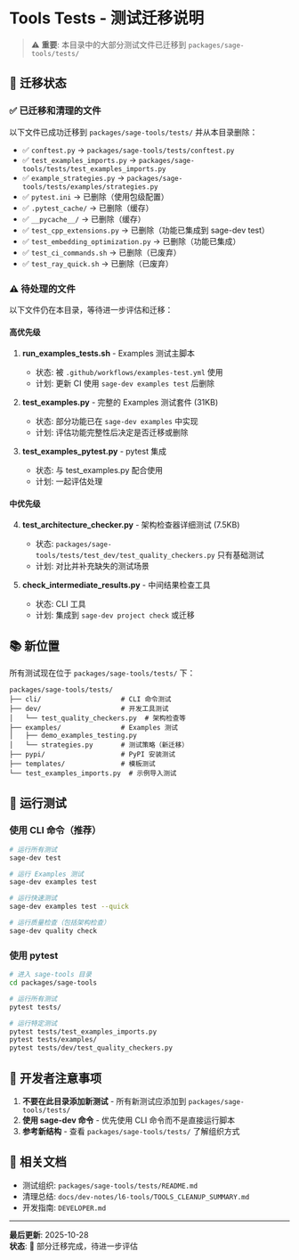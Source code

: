 # Tools Tests - 测试迁移说明

> ⚠️ **重要**: 本目录中的大部分测试文件已迁移到 `packages/sage-tools/tests/`

## 🎯 迁移状态

### ✅ 已迁移和清理的文件

以下文件已成功迁移到 `packages/sage-tools/tests/` 并从本目录删除：

- ✅ `conftest.py` → `packages/sage-tools/tests/conftest.py`
- ✅ `test_examples_imports.py` → `packages/sage-tools/tests/test_examples_imports.py`
- ✅ `example_strategies.py` → `packages/sage-tools/tests/examples/strategies.py`
- ✅ `pytest.ini` → 已删除（使用包级配置）
- ✅ `.pytest_cache/` → 已删除（缓存）
- ✅ `__pycache__/` → 已删除（缓存）
- ✅ `test_cpp_extensions.py` → 已删除（功能已集成到 sage-dev test）
- ✅ `test_embedding_optimization.py` → 已删除（功能已集成）
- ✅ `test_ci_commands.sh` → 已删除（已废弃）
- ✅ `test_ray_quick.sh` → 已删除（已废弃）

### ⚠️ 待处理的文件

以下文件仍在本目录，等待进一步评估和迁移：

#### 高优先级

1. **run_examples_tests.sh** - Examples 测试主脚本

   - 状态: 被 `.github/workflows/examples-test.yml` 使用
   - 计划: 更新 CI 使用 `sage-dev examples test` 后删除

1. **test_examples.py** - 完整的 Examples 测试套件 (31KB)

   - 状态: 部分功能已在 `sage-dev examples` 中实现
   - 计划: 评估功能完整性后决定是否迁移或删除

1. **test_examples_pytest.py** - pytest 集成

   - 状态: 与 test_examples.py 配合使用
   - 计划: 一起评估处理

#### 中优先级

4. **test_architecture_checker.py** - 架构检查器详细测试 (7.5KB)

   - 状态: `packages/sage-tools/tests/test_dev/test_quality_checkers.py` 只有基础测试
   - 计划: 对比并补充缺失的测试场景

1. **check_intermediate_results.py** - 中间结果检查工具

   - 状态: CLI 工具
   - 计划: 集成到 `sage-dev project check` 或迁移

## 📚 新位置

所有测试现在位于 `packages/sage-tools/tests/` 下：

```
packages/sage-tools/tests/
├── cli/                    # CLI 命令测试
├── dev/                    # 开发工具测试
│   └── test_quality_checkers.py  # 架构检查等
├── examples/               # Examples 测试
│   ├── demo_examples_testing.py
│   └── strategies.py       # 测试策略（新迁移）
├── pypi/                   # PyPI 安装测试
├── templates/              # 模板测试
└── test_examples_imports.py  # 示例导入测试
```

## 🚀 运行测试

### 使用 CLI 命令（推荐）

```bash
# 运行所有测试
sage-dev test

# 运行 Examples 测试
sage-dev examples test

# 运行快速测试
sage-dev examples test --quick

# 运行质量检查（包括架构检查）
sage-dev quality check
```

### 使用 pytest

```bash
# 进入 sage-tools 目录
cd packages/sage-tools

# 运行所有测试
pytest tests/

# 运行特定测试
pytest tests/test_examples_imports.py
pytest tests/examples/
pytest tests/dev/test_quality_checkers.py
```

## 📝 开发者注意事项

1. **不要在此目录添加新测试** - 所有新测试应添加到 `packages/sage-tools/tests/`
1. **使用 sage-dev 命令** - 优先使用 CLI 命令而不是直接运行脚本
1. **参考新结构** - 查看 `packages/sage-tools/tests/` 了解组织方式

## 🔗 相关文档

- 测试组织: `packages/sage-tools/tests/README.md`
- 清理总结: `docs/dev-notes/l6-tools/TOOLS_CLEANUP_SUMMARY.md`
- 开发指南: `DEVELOPER.md`

______________________________________________________________________

**最后更新**: 2025-10-28\
**状态**: 🚧 部分迁移完成，待进一步评估
